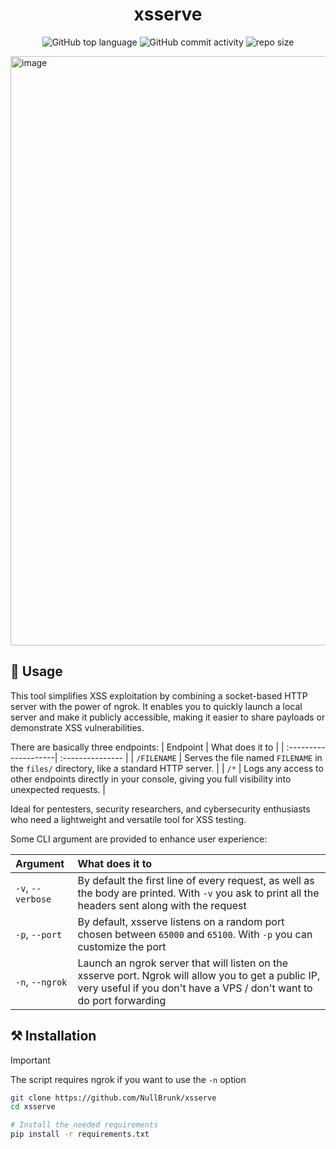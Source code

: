 <div align="center">

# xsserve

![GitHub top language](https://img.shields.io/github/languages/top/NullBrunk/XSServe?style=for-the-badge)
![GitHub commit activity](https://img.shields.io/github/commit-activity/m/NullBrunk/XSServe?style=for-the-badge)
![repo size](https://img.shields.io/github/repo-size/NullBrunk/XSServe?style=for-the-badge)
</div>

<img width="1449" height="943" alt="image" src="https://github.com/user-attachments/assets/554aa722-e2b4-4844-a427-6b6832d41067" />


## 🚀 Usage

This tool simplifies XSS exploitation by combining a socket-based HTTP server with the power of ngrok. 
It enables you to quickly launch a local server and make it publicly accessible, making it easier to share payloads or demonstrate XSS vulnerabilities. 

There are basically three endpoints:
| Endpoint             | What does it to          | 
| :--------------------| :--------------- | 
| `/FILENAME`          | Serves the file named `FILENAME` in the `files/` directory, like a standard HTTP server.    | 
| `/*`                 | Logs any access to other endpoints directly in your console, giving you full visibility into unexpected requests. |   

Ideal for pentesters, security researchers, and cybersecurity enthusiasts who need a lightweight and versatile tool for XSS testing.

Some CLI argument are provided to enhance user experience:

| Argument             | What does it to          | 
| :--------------------| :--------------- | 
| `-v`, `--verbose`    | By default the first line of every request, as well as the body are printed. With `-v` you ask to print all the headers sent along with the request    | 
| `-p`, `--port`       | By default, xsserve listens on a random port chosen between `65000` and `65100`. With `-p` you can customize the port |
| `-n`, `--ngrok`      | Launch an ngrok server that will listen on the xsserve port. Ngrok will allow you to get a public IP, very useful if you don't have a VPS / don't want to do port forwarding | 


## ⚒️ Installation
>[!IMPORTANT]
> The script requires ngrok if you want to use the `-n` option

```bash
git clone https://github.com/NullBrunk/xsserve
cd xsserve

# Install the needed requirements
pip install -r requirements.txt
```
